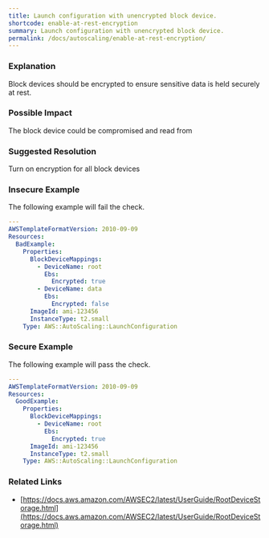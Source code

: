 ```yaml
---
title: Launch configuration with unencrypted block device.
shortcode: enable-at-rest-encryption
summary: Launch configuration with unencrypted block device. 
permalink: /docs/autoscaling/enable-at-rest-encryption/
---
```


### Explanation

Block devices should be encrypted to ensure sensitive data is held securely at rest.

### Possible Impact
The block device could be compromised and read from

### Suggested Resolution
Turn on encryption for all block devices


### Insecure Example

The following example will fail the  check.

```yaml
---
AWSTemplateFormatVersion: 2010-09-09
Resources:
  BadExample:
    Properties:
      BlockDeviceMappings:
        - DeviceName: root
          Ebs:
            Encrypted: true
        - DeviceName: data
          Ebs:
            Encrypted: false
      ImageId: ami-123456
      InstanceType: t2.small
    Type: AWS::AutoScaling::LaunchConfiguration

```



### Secure Example

The following example will pass the  check.

```yaml
---
AWSTemplateFormatVersion: 2010-09-09
Resources:
  GoodExample:
    Properties:
      BlockDeviceMappings:
        - DeviceName: root
          Ebs:
            Encrypted: true
      ImageId: ami-123456
      InstanceType: t2.small
    Type: AWS::AutoScaling::LaunchConfiguration

```




### Related Links


- [https://docs.aws.amazon.com/AWSEC2/latest/UserGuide/RootDeviceStorage.html](https://docs.aws.amazon.com/AWSEC2/latest/UserGuide/RootDeviceStorage.html)


